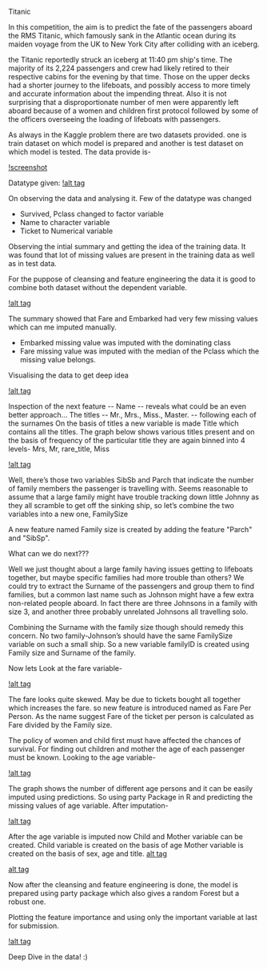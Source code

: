 Titanic

In this competition, the aim is to predict the fate of the passengers aboard the RMS Titanic, which famously sank in the Atlantic ocean during its maiden voyage from the UK to New York City after colliding with an iceberg.

the Titanic reportedly struck an iceberg at 11:40 pm ship's time. The majority of its 2,224 passengers and crew had likely retired to their respective cabins for the evening by that time. Those on the upper decks had a shorter journey to the lifeboats, and possibly access to more timely and accurate information about the impending threat. Also it is not surprising that a disproportionate number of men were apparently left aboard because of a women and children first protocol followed by some of the officers overseeing the loading of lifeboats with passengers.

As always in the Kaggle problem there are two datasets provided. one is train dataset on which model is prepared and another is test dataset on which model is tested. The data provide is-

[!screenshot](https://github.com/thefiercedemon/kaggle-/blob/master/titanic/data.PNG)

Datatype given: 
[!alt tag](https://github.com/thefiercedemon/kaggle-/blob/master/titanic/data%20type.PNG)

On observing the data and analysing it. Few of the datatype was changed
- Survived, Pclass changed to factor variable
- Name to character variable
- Ticket to Numerical variable

Observing the intial summary and getting the idea of the training data. It was found that lot of missing values are present in the training data as well as in test data.

For the puppose of cleansing and feature engineering the data it is good to combine both dataset without the dependent variable.

[!alt tag](https://github.com/thefiercedemon/kaggle-/blob/master/titanic/summary.PNG)

The summary showed that Fare and Embarked had very few missing values which can me imputed manually.
- Embarked missing value was imputed with the dominating class
- Fare missing value was imputed with the median of the Pclass which the missing value belongs.

Visualising the data to get deep idea

[!alt tag](https://github.com/thefiercedemon/kaggle-/blob/master/titanic/visual.png)

Inspection of the next feature -- Name -- reveals what could be an even better approach...
The titles -- Mr., Mrs., Miss., Master. -- following each of the surnames
On the basis of titles a new variable is made Title which contains all the titles.
The graph below shows various titles present and on the basis of frequency of the particular title they are again binned into 4 levels-
    Mrs, Mr, rare_title, Miss
    
[!alt tag](https://github.com/thefiercedemon/kaggle-/blob/master/titanic/Title_count.png)

Well, there’s those two variables SibSb and Parch that indicate the number of family members the passenger is travelling with. Seems reasonable to assume that a large family might have trouble tracking down little Johnny as they all scramble to get off the sinking ship, so let’s combine the two variables into a new one, FamilySize

A new feature named Family size is created by adding the feature "Parch" and "SibSp".

What can we do next???

Well we just thought about a large family having issues getting to lifeboats together, but maybe specific families had more trouble than others? We could try to extract the Surname of the passengers and group them to find families, but a common last name such as Johnson might have a few extra non-related people aboard. In fact there are three Johnsons in a family with size 3, and another three probably unrelated Johnsons all travelling solo.

Combining the Surname with the family size though should remedy this concern. No two family-Johnson’s should have the same FamilySize variable on such a small ship. So a new variable familyID is created using Family size and Surname of the family.

Now lets Look at the fare variable-

[!alt tag](https://github.com/thefiercedemon/kaggle-/blob/master/titanic/fare_freq.png)

The fare looks quite skewed. May be due to tickets bought all together which increases the fare.
so new feature is introduced named as Fare Per Person. As the name suggest Fare of the ticket per person is calculated as Fare divided by the Family size.

The policy of women and child first must have affected the chances of survival.
For finding out children and mother the age of each passenger must be known. Looking to the age variable-

[!alt tag](https://github.com/thefiercedemon/kaggle-/blob/master/titanic/age-count.png)

The graph shows the number of different age persons and it can be easily imputed using predictions. So using party Package in R and predicting the missing values of age variable.
After imputation-

[!alt tag](https://github.com/thefiercedemon/kaggle-/blob/master/titanic/imputedage-freq.png)

After the age variable is imputed now Child and Mother variable can be created.
Child variable is created on the basis of age
Mother variable is created on the basis of sex, age and title.
[alt tag](https://github.com/thefiercedemon/kaggle-/blob/master/titanic/child.png)

[alt tag](https://github.com/thefiercedemon/kaggle-/blob/master/titanic/mother.png)


Now after the cleansing and feature engineering is done, the model is prepared using party package which also gives a random Forest but a robust one.

Plotting the feature importance and using only the important variable at last for submission.

[!alt tag](https://github.com/thefiercedemon/kaggle-/blob/master/titanic/variable_importance.png)

Deep Dive in the data! :)







